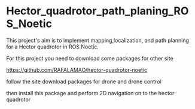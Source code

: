 # Hector_quadrotor_path_planing_ROS_Noetic


This project's aim is to implement mapping,localization, and path planning for a Hector quadrotor in ROS Noetic.


For this project you need to download some packages for other site


https://github.com/RAFALAMAO/hector-quadrotor-noetic 

follow the site download packages for drone and drone control 

then install this package and perform 2D navigation on to the hector quadrotor 
